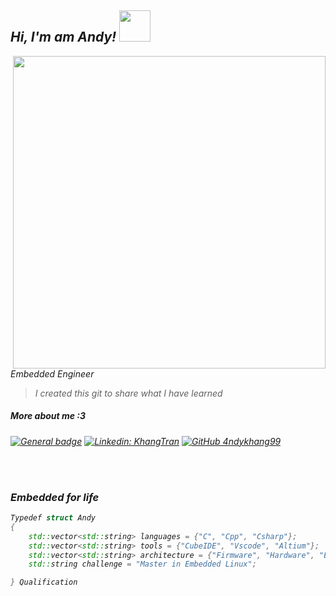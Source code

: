 <p><em><h2> Hi, I'm am Andy! <img src="https://user-images.githubusercontent.com/74038190/216655813-c9147cb2-cfee-4955-b591-52cac08f1f60.gif" width="50"></h2>
<img align='right' <img src="https://user-images.githubusercontent.com/74038190/213910845-af37a709-8995-40d6-be59-724526e3c3d7.gif" width="500">
Embedded Engineer
    
> I created this git to share what I have learned
<h5 align="left">More about me :3</h5>

[![General badge](https://img.shields.io/badge/KhangTran-1877F2?style=flat-square&logo=facebook&logoColor=white)](https://www.facebook.com/kay.andy.568)
[![Linkedin: KhangTran](https://img.shields.io/badge/-KhangTran-blue?style=flat-square&logo=Linkedin&logoColor=white&link=https://www.linkedin.com/in/khang-tr%E1%BA%A7n-826775230/)](https://www.linkedin.com/in/khang-tr%E1%BA%A7n-826775230/)
[![GitHub 4ndykhang99](https://img.shields.io/github/followers/4ndykhang99?label=follow&style=social)](https://github.com/4ndykhang99/)

<br>
<br>

### Embedded for life
```Cpp
Typedef struct Andy
{
    std::vector<std::string> languages = {"C", "Cpp", "Csharp"};
    std::vector<std::string> tools = {"CubeIDE", "Vscode", "Altium"};
    std::vector<std::string> architecture = {"Firmware", "Hardware", "Electrical design", "Linux kernel", "Tester"};
    std::string challenge = "Master in Embedded Linux";

} Qualification
```


